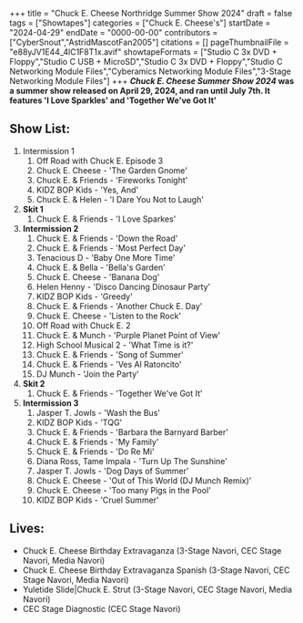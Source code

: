 +++
title = "Chuck E. Cheese Northridge Summer Show 2024"
draft = false
tags = ["Showtapes"]
categories = ["Chuck E. Cheese's"]
startDate = "2024-04-29"
endDate = "0000-00-00"
contributors = ["CyberSnout","AstridMascotFan2005"]
citations = []
pageThumbnailFile = "e88yJV1E44_4lC1F8T1x.avif"
showtapeFormats = ["Studio C 3x DVD + Floppy","Studio C USB + MicroSD","Studio C 3x DVD + Floppy","Studio C Networking Module Files","Cyberamics Networking Module Files","3-Stage Networking Module Files"]
+++
***Chuck E. Cheese Summer Show 2024* was a summer show released on April 29, 2024, and ran until July 7th. It features 'I Love Sparkles' and 'Together We've Got It'**

## Show List:

1.  Intermission 1
    1.  Off Road with Chuck E. Episode 3
    2.  Chuck E. Cheese - 'The Garden Gnome'
    3.  Chuck E. & Friends - 'Fireworks Tonight'
    4.  KIDZ BOP Kids - 'Yes, And'
    5.  Chuck E. & Helen - 'I Dare You Not to Laugh'
2.  **Skit 1**
    1.  Chuck E. & Friends - 'I Love Sparkes'
3.  **Intermission 2**
    1.  Chuck E. & Friends - 'Down the Road'
    2.  Chuck E. & Friends - 'Most Perfect Day'
    3.  Tenacious D - 'Baby One More Time'
    4.  Chuck E. & Bella - 'Bella's Garden'
    5.  Chuck E. Cheese - 'Banana Dog'
    6.  Helen Henny - 'Disco Dancing Dinosaur Party'
    7.  KIDZ BOP Kids - 'Greedy'
    8.  Chuck E. & Friends - 'Another Chuck E. Day'
    9.  Chuck E. Cheese - 'Listen to the Rock'
    10. Off Road with Chuck E. 2
    11. Chuck E. & Munch - 'Purple Planet Point of View'
    12. High School Musical 2 - 'What Time is it?'
    13. Chuck E. & Friends - 'Song of Summer'
    14. Chuck E. & Friends - 'Ves Al Ratoncito'
    15. DJ Munch - 'Join the Party'
4.  **Skit 2**
    1.  Chuck E. & Friends - 'Together We've Got It'
5.  **Intermission 3**
    1.  Jasper T. Jowls - 'Wash the Bus'
    2.  KIDZ BOP Kids - 'TQG'
    3.  Chuck E. & Friends - 'Barbara the Barnyard Barber'
    4.  Chuck E. & Friends - 'My Family'
    5.  Chuck E. & Friends - 'Do Re Mi'
    6.  Diana Ross, Tame Impala - 'Turn Up The Sunshine'
    7.  Jasper T. Jowls - 'Dog Days of Summer'
    8.  Chuck E. Cheese - 'Out of This World (DJ Munch Remix)'
    9.  Chuck E. Cheese - 'Too many Pigs in the Pool'
    10. KIDZ BOP Kids - 'Cruel Summer'

## Lives:

- Chuck E. Cheese Birthday Extravaganza (3-Stage Navori, CEC Stage Navori, Media Navori)
- Chuck E. Cheese Birthday Extravaganza Spanish (3-Stage Navori, CEC Stage Navori, Media Navori)
- Yuletide Slide|Chuck E. Strut (3-Stage Navori, CEC Stage Navori, Media Navori)
- CEC Stage Diagnostic (CEC Stage Navori)
